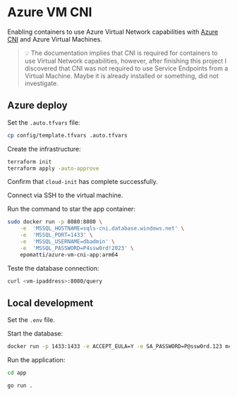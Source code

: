 # Azure VM CNI

Enabling containers to use Azure Virtual Network capabilities with [Azure CNI][1] and Azure Virtual Machines.

> 💡 The documentation implies that CNI is required for containers to use Virtual Network capabilities, however, after finishing this project I discovered that CNI was not required to use Service Endpoints from a Virtual Machine. Maybe it is already installed or something, did not investigate.

## Azure deploy

Set the `.auto.tfvars` file:

```sh
cp config/template.tfvars .auto.tfvars
```

Create the infrastructure:

```sh
terraform init
terraform apply -auto-approve
```

Confirm that `cloud-init` has complete successfully.

Connect via SSH to the virtual machine.

Run the command to star the app container:

```sh
sudo docker run -p 8080:8080 \
    -e  'MSSQL_HOSTNAME=sqls-cni.database.windows.net' \
    -e  'MSSQL_PORT=1433' \
    -e  'MSSQL_USERNAME=dbadmin' \
    -e  'MSSQL_PASSWORD=P4ssw0rd!2023' \
    epomatti/azure-vm-cni-app:arm64
```

Teste the database connection:

```sh
curl <vm-ipaddress>:8080/query
```

## Local development

Set the `.env` file.

Start the database:

```sh
docker run -p 1433:1433 -e ACCEPT_EULA=Y -e SA_PASSWORD=P@ssw0rd.123 mcr.microsoft.com/mssql/server:2022-latest
```

Run the application:

```sh
cd app

go run .
```

[1]: https://learn.microsoft.com/en-us/azure/virtual-network/container-networking-overview
